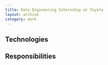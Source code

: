 ```yaml
---
title: Data Engineering Internship at Toyota
layout: archive
category: work
---
```


## Technologies

## Responsibilities

